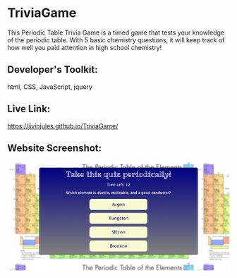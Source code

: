 # TriviaGame
This Periodic Table Trivia Game is a timed game that tests your knowledge of the periodic table. With 5 basic chemistry questions, it will keep track of how well you paid attention in high school chemistry!

## Developer's Toolkit:
html, CSS, JavaScript, jquery

## Live Link: 
https://jivinjules.github.io/TriviaGame/

## Website Screenshot:

![screenshot](assets/images/screenshot.png)
